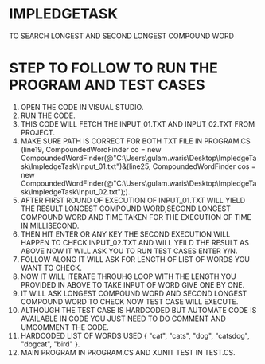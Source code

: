 # IMPLEDGETASK
 TO SEARCH LONGEST AND SECOND LONGEST COMPOUND WORD


# STEP TO FOLLOW TO RUN THE PROGRAM AND TEST CASES

1. OPEN THE CODE IN VISUAL STUDIO.
2. RUN THE CODE.
3. THIS CODE WILL FETCH THE INPUT_01.TXT AND INPUT_02.TXT FROM PROJECT.
4. MAKE SURE PATH IS CORRECT FOR BOTH TXT FILE IN PROGRAM.CS (line19, CompoundedWordFinder co = new CompoundedWordFinder(@"C:\Users\gulam.waris\Desktop\ImpledgeTask\ImpledgeTask\Input_01.txt")&(line25, CompoundedWordFinder cos = new CompoundedWordFinder(@"C:\Users\gulam.waris\Desktop\ImpledgeTask\ImpledgeTask\Input_02.txt");).
5. AFTER FIRST ROUND OF EXECUTION OF INPUT_01.TXT WILL YIELD THE RESULT LONGEST COMPOUND WORD,SECOND LONGEST COMPOUND WORD AND TIME TAKEN FOR THE EXECUTION OF TIME IN MILLISECOND.
6. THEN HIT ENTER OR ANY KEY THE SECOND EXECUTION WILL HAPPEN TO CHECK INPUT_02.TXT AND WILL YEILD THE RESULT AS ABOVE NOW IT WILL ASK YOU TO RUN TEST CASES ENTER Y/N.
7. FOLLOW ALONG IT WILL ASK FOR LENGTH OF LIST OF WORDS YOU WANT TO CHECK.
8. NOW IT WILL ITERATE THROUHG LOOP WITH THE LENGTH YOU PROVIDED IN ABOVE TO TAKE INPUT OF WORD GIVE ONE BY ONE.
9. IT WILL ASK LONGEST COMPOUND WORD AND SECOND LONGEST COMPOUND WORD TO CHECK NOW TEST CASE WILL EXECUTE. 
10. ALTHOUGH THE TEST CASE IS HARDCODED BUT AUTOMATE CODE IS AVAILABLE IN CODE YOU JUST NEED TO DO COMMENT AND UMCOMMENT THE CODE.
11. HARDCODED LIST OF WORDS USED { "cat", "cats", "dog", "catsdog", "dogcat", "bird" }.
12. MAIN PROGRAM IN PROGRAM.CS AND XUNIT TEST IN TEST.CS.

